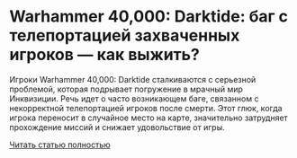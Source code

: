 # Warhammer 40,000: Darktide: баг с телепортацией захваченных игроков — как выжить?



Игроки Warhammer 40,000: Darktide сталкиваются с серьезной проблемой, которая подрывает погружение в мрачный мир Инквизиции. Речь идет о часто возникающем баге, связанном с некорректной телепортацией игроков после смерти. Этот глюк, когда игрока переносит в случайное место на карте, значительно затрудняет прохождение миссий и снижает удовольствие от игры.

[Читать статью полностью](https://xyberbara.com/gaming/darktide-glyuk-s-teleportatsiyey-zakhvachennykh-igrokov-kak-vyzhit/)
